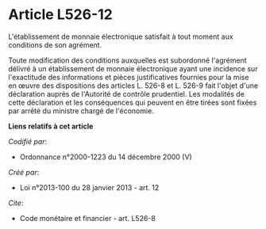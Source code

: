# Article L526-12

L'établissement de monnaie électronique satisfait à tout moment aux conditions de son agrément. 

Toute modification des conditions auxquelles est subordonné l'agrément délivré à un établissement de monnaie électronique
ayant une incidence sur l'exactitude des informations et pièces justificatives fournies pour la mise en œuvre des
dispositions des articles L. 526-8 et L. 526-9 fait l'objet d'une déclaration auprès de l'Autorité de contrôle prudentiel.
Les modalités de cette déclaration et les conséquences qui peuvent en être tirées sont fixées par arrêté du ministre chargé
de l'économie.

**Liens relatifs à cet article**

_Codifié par_:

  - Ordonnance n°2000-1223 du 14 décembre 2000 (V)

_Créé par_:

  - Loi n°2013-100 du 28 janvier 2013 - art. 12

_Cite_:

  - Code monétaire et financier - art. L526-8

